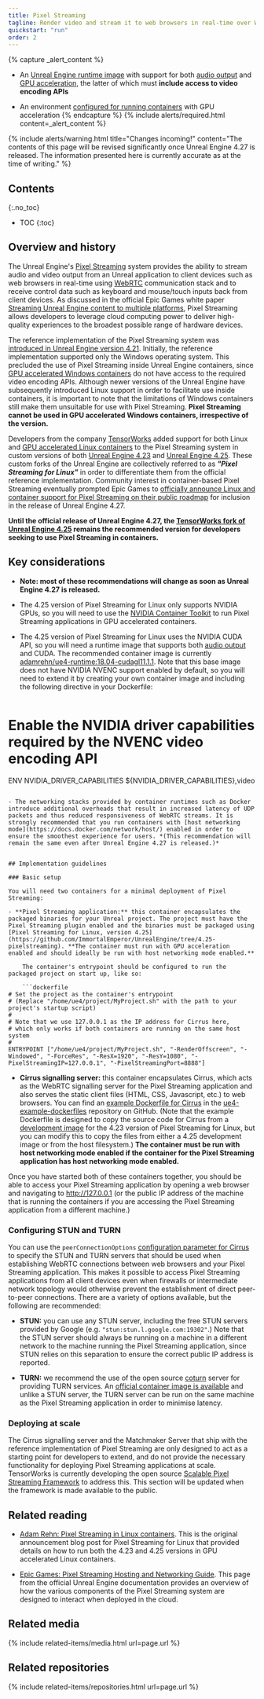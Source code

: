 ```yaml
---
title: Pixel Streaming
tagline: Render video and stream it to web browsers in real-time over WebRTC for interactive use.
quickstart: "run"
order: 2
---
```


{% capture _alert_content %}
- An [Unreal Engine runtime image](../concepts/image-types) with support for both [audio output](../concepts/audio-output) and [GPU acceleration](../concepts/gpu-acceleration), the latter of which must **include access to video encoding APIs**

- An environment [configured for running containers](../environments) with GPU acceleration
{% endcapture %}
{% include alerts/required.html content=_alert_content %}

{% include alerts/warning.html title="Changes incoming!" content="The contents of this page will be revised significantly once Unreal Engine 4.27 is released. The information presented here is currently accurate as at the time of writing." %}


## Contents
{:.no_toc}

* TOC
{:toc}


## Overview and history

The Unreal Engine's [Pixel Streaming](https://docs.unrealengine.com/en-US/Platforms/PixelStreaming/index.html) system provides the ability to stream audio and video output from an Unreal application to client devices such as web browsers in real-time using [WebRTC](https://webrtc.org/) communication stack and to receive control data such as keyboard and mouse/touch inputs back from client devices. As discussed in the official Epic Games white paper [Streaming Unreal Engine content to multiple platforms](https://www.unrealengine.com/en-US/tech-blog/discover-pixel-streaming-real-time-distributed-content-for-any-device), Pixel Streaming allows developers to leverage cloud computing power to deliver high-quality experiences to the broadest possible range of hardware devices.

The reference implementation of the Pixel Streaming system was [introduced in Unreal Engine version 4.21](https://docs.unrealengine.com/4.26/en-US/WhatsNew/Builds/ReleaseNotes/4_21/#new:pixelstreaming_beta_). Initially, the reference implementation supported only the Windows operating system. This precluded the use of Pixel Streaming inside Unreal Engine containers, since [GPU accelerated Windows containers](../concepts/gpu-acceleration#gpu-support-for-windows-containers) do not have access to the required video encoding APIs. Although newer versions of the Unreal Engine have subsequently introduced Linux support in order to facilitate use inside containers, it is important to note that the limitations of Windows containers still make them unsuitable for use with Pixel Streaming. **Pixel Streaming cannot be used in GPU accelerated Windows containers, irrespective of the version.**

Developers from the company [TensorWorks](../../support#tensorworks) added support for both Linux and [GPU accelerated Linux containers](../concepts/gpu-acceleration) to the Pixel Streaming system in custom versions of both [Unreal Engine 4.23](https://github.com/adamrehn/UnrealEngine/tree/4.23.1-pixelstreaming) and [Unreal Engine 4.25](https://github.com/ImmortalEmperor/UnrealEngine/tree/4.25-pixelstreaming). These custom forks of the Unreal Engine are collectively referred to as ***"Pixel Streaming for Linux"*** in order to differentiate them from the official reference implementation. Community interest in container-based Pixel Streaming eventually prompted Epic Games to [officially announce Linux and container support for Pixel Streaming on their public roadmap](https://portal.productboard.com/epicgames/1-unreal-engine-public-roadmap/c/319-pixel-streaming-now-production-ready) for inclusion in the release of Unreal Engine 4.27.

**Until the official release of Unreal Engine 4.27, the [TensorWorks fork of Unreal Engine 4.25](https://github.com/ImmortalEmperor/UnrealEngine/tree/4.25-pixelstreaming) remains the recommended version for developers seeking to use Pixel Streaming in containers.**


## Key considerations

- **Note: most of these recommendations will change as soon as Unreal Engine 4.27 is released.**

- The 4.25 version of Pixel Streaming for Linux only supports NVIDIA GPUs, so you will need to use the [NVIDIA Container Toolkit](../concepts/nvidia-docker) to run Pixel Streaming applications in GPU accelerated containers.

- The 4.25 version of Pixel Streaming for Linux uses the NVIDIA CUDA API, so you will need a runtime image that supports both [audio output](../concepts/audio-output) and CUDA. The recommended container image is currently [adamrehn/ue4-runtime:18.04-cudagl11.1.1](https://hub.docker.com/layers/adamrehn/ue4-runtime/18.04-cudagl11.1.1-virtualgl/images/sha256-2eca157787a34c5c9cf56649f939615c6c5626e0915a4535ab6b378c2333e182?context=explore). Note that this base image does not have NVIDIA NVENC support enabled by default, so you will need to extend it by creating your own container image and including the following directive in your Dockerfile:
    
    ```dockerfile
# Enable the NVIDIA driver capabilities required by the NVENC video encoding API
ENV NVIDIA_DRIVER_CAPABILITIES ${NVIDIA_DRIVER_CAPABILITIES},video
```

- The networking stacks provided by container runtimes such as Docker introduce additional overheads that result in increased latency of UDP packets and thus reduced responsiveness of WebRTC streams. It is strongly recommended that you run containers with [host networking mode](https://docs.docker.com/network/host/) enabled in order to ensure the smoothest experience for users. *(This recommendation will remain the same even after Unreal Engine 4.27 is released.)*


## Implementation guidelines

### Basic setup

You will need two containers for a minimal deployment of Pixel Streaming:

- **Pixel Streaming application:** this container encapsulates the packaged binaries for your Unreal project. The project must have the Pixel Streaming plugin enabled and the binaries must be packaged using [Pixel Streaming for Linux, version 4.25](https://github.com/ImmortalEmperor/UnrealEngine/tree/4.25-pixelstreaming). **The container must run with GPU acceleration enabled and should ideally be run with host networking mode enabled.**
    
    The container's entrypoint should be configured to run the packaged project on start up, like so:
    
    ```dockerfile
# Set the project as the container's entrypoint
# (Replace "/home/ue4/project/MyProject.sh" with the path to your project's startup script)
# 
# Note that we use 127.0.0.1 as the IP address for Cirrus here,
# which only works if both containers are running on the same host system
# 
ENTRYPOINT ["/home/ue4/project/MyProject.sh", "-RenderOffscreen", "-Windowed", "-ForceRes", "-ResX=1920", "-ResY=1080", "-PixelStreamingIP=127.0.0.1", "-PixelStreamingPort=8888"]
```

- **Cirrus signalling server:** this container encapsulates Cirrus, which acts as the WebRTC signalling server for the Pixel Streaming application and also serves the static client files (HTML, CSS, Javascript, etc.) to web browsers. You can find an [example Dockerfile for Cirrus](https://github.com/adamrehn/ue4-example-dockerfiles/blob/master/pixel-streaming/4.23/server/Dockerfile) in the [ue4-example-dockerfiles](https://github.com/adamrehn/ue4-example-dockerfiles) repository on GitHub. (Note that the example Dockerfile is designed to copy the source code for Cirrus from a [development image](../concepts/image-types#development-images) for the 4.23 version of Pixel Streaming for Linux, but you can modify this to copy the files from either a 4.25 development image or from the host filesystem.) **The container must be run with host networking mode enabled if the container for the Pixel Streaming application has host networking mode enabled.**

Once you have started both of these containers together, you should be able to access your Pixel Streaming application by opening a web browser and navigating to <http://127.0.0.1> (or the public IP address of the machine that is running the containers if you are accessing the Pixel Streaming application from a different machine.)

### Configuring STUN and TURN

You can use the `peerConnectionOptions` [configuration parameter for Cirrus](https://docs.unrealengine.com/4.26/en-US/SharingAndReleasing/PixelStreaming/PixelStreamingReference/#signalingserverconfigurationparameters) to specify the STUN and TURN servers that should be used when establishing WebRTC connections between web browsers and your Pixel Streaming application. This makes it possible to access Pixel Streaming applications from all client devices even when firewalls or intermediate network topology would otherwise prevent the establishment of direct peer-to-peer connections. There are a variety of options available, but the following are recommended:

- **STUN:** you can use any STUN server, including the free STUN servers provided by Google (e.g. `"stun:stun.l.google.com:19302"`.) Note that the STUN server should always be running on a machine in a different network to the machine running the Pixel Streaming application, since STUN relies on this separation to ensure the correct public IP address is reported.

- **TURN:** we recommend the use of the open source [coturn](https://github.com/coturn/coturn) server for providing TURN services. An [official container image is available](https://hub.docker.com/r/coturn/coturn) and unlike a STUN server, the TURN server can be run on the same machine as the Pixel Streaming application in order to minimise latency.

### Deploying at scale

The Cirrus signalling server and the Matchmaker Server that ship with the reference implementation of Pixel Streaming are only designed to act as a starting point for developers to extend, and do not provide the necessary functionality for deploying Pixel Streaming applications at scale. TensorWorks is currently developing the open source [Scalable Pixel Streaming Framework](https://scalablestreaming.io) to address this. This section will be updated when the framework is made available to the public.


## Related reading

- [Adam Rehn: Pixel Streaming in Linux containers](https://adamrehn.com/articles/pixel-streaming-in-linux-containers/). This is the original announcement blog post for Pixel Streaming for Linux that provided details on how to run both the 4.23 and 4.25 versions in GPU accelerated Linux containers.

- [Epic Games: Pixel Streaming Hosting and Networking Guide](https://docs.unrealengine.com/4.26/en-US/SharingAndReleasing/PixelStreaming/Hosting/). This page from the official Unreal Engine documentation provides an overview of how the various components of the Pixel Streaming system are designed to interact when deployed in the cloud.


## Related media

{% include related-items/media.html url=page.url %}


## Related repositories

{% include related-items/repositories.html url=page.url %}
